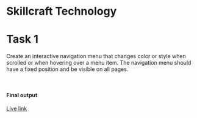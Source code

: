 # Skillcraft Technology
<h1>Task 1</h1>
<p>Create an interactive navigation menu that changes color or style when scrolled or when hovering over a menu item. The navigation menu should have a fixed position and be visible on all pages.  </p><br>
<h4>Final output</h4>
<a href = "https://avi-9305.github.io/SCT_WD_01/" target = "main">Live link</a>




